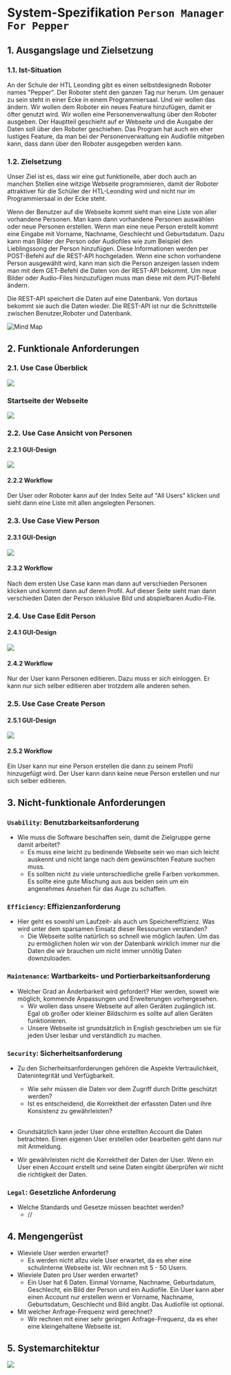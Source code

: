 # System-Spezifikation `Person Manager For Pepper`

## 1. Ausgangslage und Zielsetzung

### 1.1. Ist-Situation

An der Schule der HTL Leonding gibt es einen selbstdesignedn Roboter names "Pepper". Der Roboter steht den ganzen Tag nur herum.
Um genauer zu sein steht in einer Ecke in einem Programmiersaal. 
Und wir wollen das ändern. Wir wollen dem Roboter ein neues Feature hinzufügen, damit er öfter genutzt wird.
Wir wollen eine Personenverwaltung über den Roboter ausgeben. Der Hauptteil geschieht auf er Webseite und die Ausgabe der Daten soll über den Roboter geschiehen. Das Program hat auch ein eher lustiges Feature, da man bei der Personenverwaltung ein Audiofile mitgeben kann, dass dann über den Roboter ausgegeben werden kann.

### 1.2. Zielsetzung

Unser Ziel ist es, dass wir eine gut funktionelle, aber doch auch an manchen Stellen eine witzige Webseite programmieren, damit der Roboter attraktiver für die Schüler der HTL-Leonding wird und nicht nur im Programmiersaal in der Ecke steht.

Wenn der Benutzer auf die Webseite kommt sieht man eine Liste von aller vorhandene Personen. Man kann dann vorhandene Personen auswählen oder neue Personen erstellen. Wenn man eine neue Person erstellt kommt eine Eingabe mit Vorname, Nachname, Geschlecht und Geburtsdatum. Dazu kann man Bilder der Person oder Audiofiles wie zum Beispiel den Lieblingssong der Person hinzufügen. Diese Informationen werden per POST-Befehl auf die REST-API hochgeladen. Wenn eine schon vorhandene Person ausgewählt wird, kann man sich die Person anzeigen lassen indem man mit dem GET-Befehl die Daten von der REST-API bekommt. Um neue Bilder oder Audio-Files hinzuzufügen muss man diese mit dem PUT-Befehl ändern.

Die REST-API speichert die Daten auf eine Datenbank. Von dortaus bekommt sie auch die Daten wieder. Die REST-API ist nur die Schnittstelle zwischen Benutzer,Roboter und Datenbank.

<img src="./Person-Manager-for-Pepper/MindMap.PNG" alt="Mind Map" title="Mind Map" />

## 2. Funktionale Anforderungen


### 2.1. Use Case Überblick

<img src="./Person Manager For Pepper/USE-CASE-DIAGRAM.PNG">

### Startseite der Webseite
<img src="./Person Manager For Pepper/Index.PNG">

### 2.2. Use Case Ansicht von Personen

#### 2.2.1 GUI-Design

<img src="./Person Manager For Pepper/USE-CASE-1.PNG">

#### 2.2.2 Workflow

Der User oder Roboter kann auf der Index Seite auf "All Users" klicken und sieht dann eine Liste mit allen angelegten Personen.

### 2.3. Use Case View Person

#### 2.3.1 GUI-Design

<img src="./Person Manager For Pepper/USE-CASE-4.PNG">

#### 2.3.2 Workflow

Nach dem ersten Use Case kann man dann auf verschieden Personen klicken und kommt dann auf deren Profil. Auf dieser Seite sieht man dann verschieden Daten der Person inklusive Bild und abspielbaren Audio-File.

### 2.4. Use Case Edit Person

#### 2.4.1 GUI-Design

<img src="./Person Manager For Pepper/USE-CASE-2.PNG">

#### 2.4.2 Workflow

Nur der User kann Personen editieren. Dazu muss er sich einloggen. Er kann nur sich selber editieren aber trotzdem alle anderen sehen. 

### 2.5. Use Case Create Person

#### 2.5.1 GUI-Design

<img src="./Person Manager For Pepper/USE-CASE-3.PNG">

#### 2.5.2 Workflow

Ein User kann nur eine Person erstellen die dann zu seinem Profil hinzugefügt wird. Der User kann dann keine neue Person erstellen und nur sich selber editieren.



## 3. Nicht-funktionale Anforderungen

### `Usability`: Benutzbarkeitsanforderung

- Wie muss die Software beschaffen sein, damit die Zielgruppe gerne damit arbeitet?
  - Es muss eine leicht zu bedinende Webseite sein wo man sich leicht auskennt und nicht lange nach dem gewünschten Feature suchen muss. 
  - Es sollten nicht zu viele unterschiedliche grelle Farben vorkommen. Es sollte eine gute Mischung aus aus beiden sein um ein angenehmes Ansehen für das Auge zu schaffen.

### `Efficiency`: Effizienzanforderung

- Hier geht es sowohl um Laufzeit- als auch um Speichereffizienz. Was wird unter dem sparsamen Einsatz dieser Ressourcen verstanden?
  - Die Webseite sollte natürlich so schnell wie möglich laufen. Um das zu ermöglichen holen wir von der Datenbank wirklich immer nur die Daten die wir brauchen um nicht immer unnötig Daten downzuloaden.

### `Maintenance`: Wartbarkeits- und Portierbarkeitsanforderung

- Welcher Grad an Änderbarkeit wird gefordert? Hier werden, soweit wie möglich, kommende Anpassungen und Erweiterungen vorhergesehen.
  - Wir wollen dass unsere Webseite auf allen Geräten zugänglich ist. Egal ob großer oder kleiner Bildschirm es sollte auf allen Geräten funktionieren. 
  - Unsere Webseite ist grundsätzlich in English geschrieben um sie für jeden User lesbar und verständlich zu machen.

### `Security`: Sicherheitsanforderung

- Zu den Sicherheitsanforderungen gehören die Aspekte Vertraulichkeit, Datenintegrität und Verfügbarkeit.
  - Wie sehr müssen die Daten vor dem Zugriff durch Dritte geschützt werden?
  - Ist es entscheidend, die Korrektheit der erfassten Daten und ihre Konsistenz zu gewährleisten?<br><br>

- Grundsätzlich kann jeder User ohne erstellten Account die Daten betrachten. Einen eigenen User erstellen oder bearbeiten geht dann nur mit Anmeldung.
- Wir gewährleisten nicht die Korrektheit der Daten der User. Wenn ein User einen Account erstellt und seine Daten eingibt überprüfen wir nicht die richtigkeit der Daten.

### `Legal`: Gesetzliche Anforderung

- Welche Standards und Gesetze müssen beachtet werden?
  - //

## 4. Mengengerüst

- Wieviele User werden erwartet?
  - Es werden nicht allzu viele User erwartet, da es eher eine schulinterne Webseite ist. Wir rechnen mit 5 - 50 Usern.
- Wieviele Daten pro User werden erwartet?
  - Ein User hat 6 Daten. Einmal Vorname, Nachname, Geburtsdatum, Geschlecht, ein Bild der Person und ein Audiofile. Ein User kann aber einen Account nur erstellen wenn er Vorname, Nachname, Geburtsdatum, Geschlecht und Bild angibt. Das Audiofile ist optional.
- Mit welcher Anfrage-Frequenz wird gerechnet?
  - Wir rechnen mit einer sehr geringen Anfrage-Frequenz, da es eher eine kleingehaltene Webseite ist.

## 5. Systemarchitektur

<img src="./Person Manager For Pepper/Systemarchitektur.PNG">
